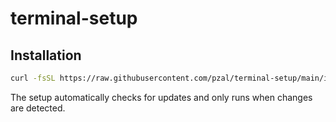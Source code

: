 # terminal-setup

## Installation

```bash
curl -fsSL https://raw.githubusercontent.com/pzal/terminal-setup/main/install.sh | bash
```

The setup automatically checks for updates and only runs when changes are detected.
